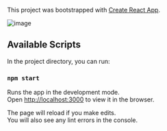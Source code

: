 This project was bootstrapped with [Create React App](https://github.com/facebook/create-react-app).

![image](https://user-images.githubusercontent.com/39433277/119114124-6e93cb00-ba58-11eb-9073-35af2ee7d6d1.png)

## Available Scripts

In the project directory, you can run:

### `npm start`

Runs the app in the development mode.<br>
Open [http://localhost:3000](http://localhost:3000) to view it in the browser.

The page will reload if you make edits.<br>
You will also see any lint errors in the console.

